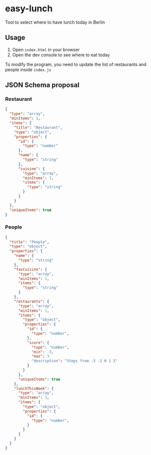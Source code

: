 # easy-lunch

Tool to select where to have lunch today in Berlin

## Usage

1. Open `index.html` in your browser
2. Open the dev console to see where to eat today

To modify the program, you need to update the list of restaurants and people inside `index.js`

## JSON Schema proposal

### Restaurant

```json
{
  "type": "array",
  "minItems": 1,
  "items": {
    "title": "Restaurant",
    "type": "object",
    "properties": {
      "id": {
        "type": "number"
      },
      "name": {
        "type": "string"
      },
      "cuisine": {
        "type": "array",
        "minItems": 1,
        "items": {
          "type": "string"
        }
      }
    }
  },
  "uniqueItems": true
}
```

### People

```json
{
  "title": "People",
  "type": "object",
  "properties": {
    "name": {
      "type": "string"
    },
    "favCuisine": {
      "type": "array",
      "minItems": 1,
      "items": {
        "type": "string"
      }
    },
    "restaurants": {
      "type": "array",
      "minItems": 1,
      "items": {
        "type": "object",
        "properties": {
          "id": {
            "type": "number",
          },
          "score": {
            "type": "number",
            "min": -3,
            "max": 3
            "description": "Steps from -3 -1 0 1 3"
          }
        }
      },
      "uniqueItems": true
    },
    "lunchThisWeek": {
      "type": "array",
      "minItems": 1,
      "items": {
        "type": "object",
        "properties": {
          "id": {
            "type": "number",
          }
        }
      }
    }
  }
}
```
